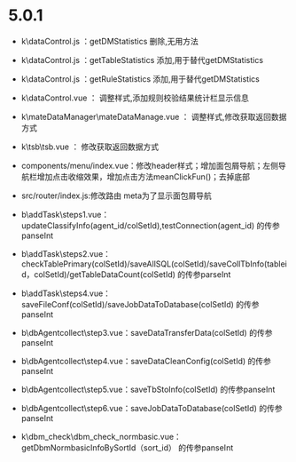 # 5.0.1

- k\dataControl.js ：getDMStatistics 删除,无用方法
- k\dataControl.js ：getTableStatistics 添加,用于替代getDMStatistics
- k\dataControl.js ：getRuleStatistics 添加,用于替代getDMStatistics
- k\dataControl.vue ： 调整样式,添加规则校验结果统计栏显示信息
- k\mateDataManager\mateDataManage.vue ： 调整样式,修改获取返回数据方式
- k\tsb\tsb.vue ： 修改获取返回数据方式

- components/menu/index.vue：修改header样式；增加面包屑导航；左侧导航栏增加点击收缩效果，增加点击方法meanClickFun()；去掉底部
- src/router/index.js:修改路由 meta为了显示面包屑导航

- b\addTask\steps1.vue：updateClassifyInfo(agent_id/colSetId),testConnection(agent_id) 的传参panseInt
- b\addTask\steps2.vue：checkTablePrimary(colSetId)/saveAllSQL(colSetId)/saveCollTbInfo(tableid，colSetId)/getTableDataCount(colSetId)    的传参parseInt  
- b\addTask\steps4.vue：saveFileConf(colSetId)/saveJobDataToDatabase(colSetId)   的传参panseInt
- b\dbAgentcollect\step3.vue：saveDataTransferData(colSetId)   的传参panseInt
- b\dbAgentcollect\step4.vue：saveDataCleanConfig(colSetId)    的传参panseInt
- b\dbAgentcollect\step5.vue：saveTbStoInfo(colSetId)    的传参panseInt
- b\dbAgentcollect\step6.vue：saveJobDataToDatabase(colSetId)    的传参panseInt
- k\dbm_check\dbm_check_normbasic.vue：getDbmNormbasicInfoBySortId（sort_id）    的传参panseInt
